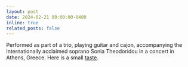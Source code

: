```yaml
---
layout: post
date: 2024-02-21 00:00:00-0400
inline: true
related_posts: false
---
```

Performed as part of a trio, playing guitar and cajon, accompanying the internationally acclaimed soprano Sonia Theodoridou in a concert in Athens, Greece. Here is a small [taste](https://youtube.com/watch?v=voS42Gqwmkg).
